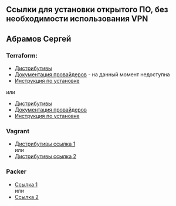 ## Ссылки для установки открытого ПО, без необходимости использования VPN
## Абрамов Сергей
### Terraform:  

  - [Дистрибутивы](https://hashicorp-releases.yandexcloud.net/terraform/)   
  - [Документация провайдеров](https://registry.tfpla.net/browse/providers) - на данный момент недоступна  
  - [Инструкция по установке](https://cloud.yandex.ru/docs/tutorials/infrastructure-management/terraform-quickstart#configure-terraform)
  
или

  - [Дистрибутивы](https://releases.comcloud.xyz/terraform/)   
  - [Документация провайдеров](https://docs.comcloud.xyz/)   
  - [Инструкция по установке](https://github.com/netology-code/devops-materials/blob/master/terraformregistry.md)

### Vagrant
- [Дистрибутивы ссылка 1](https://hashicorp-releases.yandexcloud.net/vagrant/)    
  или   
- [Дистрибутивы ссылка 2](https://vagrant.comcloud.xyz/boxes/search)

### Packer

- [Ссылка 1](https://hashicorp-releases.yandexcloud.net/packer/)    
или   
-  [Ссылка 2](https://packer.comcloud.xyz/)

  

